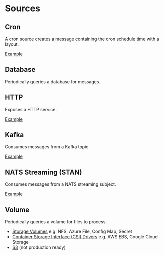 # Sources

## Cron

A cron source creates a message containing the cron schedule time with a layout.

[Example](../examples/301-cron-log-pipeline.py)

## Database

Periodically queries a database for messages.

## HTTP

Exposes a HTTP service.

[Example](../examples/301-http-pipeline.py)

## Kafka

Consumes messages from a Kafka topic.

[Example](../examples/301-kafka-pipeline.py)

## NATS Streaming (STAN)

Consumes messages from a NATS streaming subject.

[Example](../examples/301-stan-pipeline.py)

## Volume

Periodically queries a volume for files to process.

* [Storage Volumes](https://kubernetes.io/docs/concepts/storage/volumes/) e.g. NFS, Azure File, Config Map, Secret
* [Container Storage Interface (CSI) Drivers](https://kubernetes-csi.github.io/docs/drivers.html) e.g. AWS EBS, Google
  Cloud Storage
* [S3](https://github.com/ctrox/csi-s3) (not production ready)